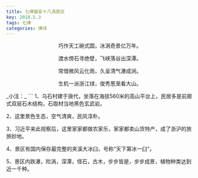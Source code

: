 ```yaml
---
title: 七律磐安十八涡景区
key: 2018.5.3
tags: 七律
categories: 律诗
---
```


<p align="center">巧作天工碗式圆，冰涡奇景亿万年。
</p>
<p align="center">渡水傍石寻绝壁，飞峡落谷出深潭。
</p>
<p align="center">常借微风云化雨，久呈清气瀑成涧。
</p>
<p align="center">生机一派浙江绿，俊秀葱茏看大山。
</p>
_小注：_
```
1、乌石村建于唐代，坐落在海拔560米的高山平台上，民居多是前廊式双层石木结构，石取材当地黑色玄武岩。

2、这里景色生态，空气清爽，民风淳朴。

3、习近平来此视察后，这里家家都做农家乐，家家都卖山货特产，成了浙沪的旅旅妙地。

4、景区有国内保存最完整的夹溪大冰臼，号称“天下第冰一臼”。

5、景区内跌瀑，险涡，深潭，怪石，古木，步步皆是，步步成景，植物种类达到近一千种。

```